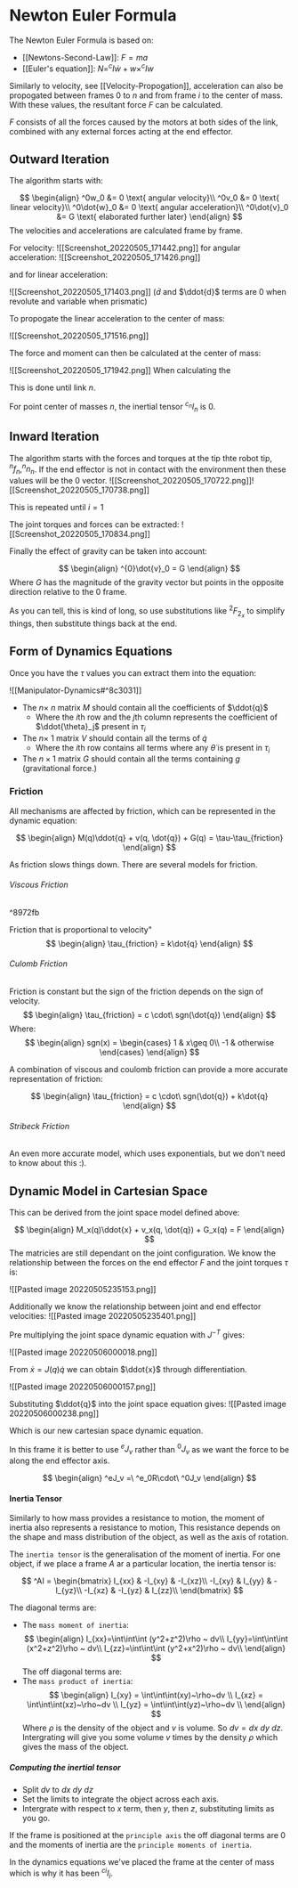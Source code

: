 # Newton Euler Formula
The Newton Euler Formula is based on:
*  [[Newtons-Second-Law]]: $F=ma$
* [[Euler's equation]]: $N = ^cI\dot{w}+w\times ^cIw$ 

Similarly to velocity, see [[Velocity-Propogation]], acceleration can also be propogated between frames $0$ to $n$ and from frame $i$ to the center of mass. With these values, the resultant force $F$ can be calculated.

$F$ consists of all the forces caused by the motors at both sides of the link, combined with any external forces acting at the end effector.

## Outward Iteration 
The algorithm starts with:

$$
\begin{align}
^0w_0 &= 0 \text{ angular velocity}\\
^0v_0 &= 0 \text{ linear velocity}\\
^0\dot{w}_0 &= 0 \text{ angular acceleration}\\
^0\dot{v}_0 &= G \text{ elaborated further later}
\end{align}
$$
The velocities and accelerations are calculated frame by frame.

For velocity:
![[Screenshot_20220505_171442.png]]
for angular acceleration:
![[Screenshot_20220505_171426.png]]

and for linear acceleration:

![[Screenshot_20220505_171403.png]]
($\dot{d}$ and $\ddot{d}$  terms are 0 when revolute and variable when prismatic)

To propogate the linear acceleration to the center of mass:

![[Screenshot_20220505_171516.png]]

The force and moment can then be calculated at the center of mass:

![[Screenshot_20220505_171942.png]]
When calculating the

This is done until link $n$.

For point center of masses $n$, the inertial tensor $^{c_{n}}I_n$ is 0.

## Inward Iteration
The algorithm starts with the forces and torques at the tip thte robot tip, $^nf_n, ^nn_n$. If the end effector is not in contact with the environment then these values will be the 0 vector. 
![[Screenshot_20220505_170722.png]]![[Screenshot_20220505_170738.png]]

This is repeated until $i=1$

The joint torques and forces can be extracted:
![[Screenshot_20220505_170834.png]]

Finally the effect of gravity can be taken into account:

$$
\begin{align}
^{0}\dot{v}_0 = G
\end{align}
$$
Where $G$ has the magnitude of the gravity vector but points in the opposite direction relative to the 0 frame.

As you can tell, this is kind of long, so use substitutions like $^2F_{2_x}$ to simplify things, then substitute things back at the end.

## Form of Dynamics Equations
Once you have the $\tau$ values you can extract them into the equation:

![[Manipulator-Dynamics#^8c3031]]

* The $n \times\ n$ matrix $M$  should contain all the coefficients of $\ddot{q}$ 
	* Where the $i$th row and the $j$th column represents the coefficient of $\ddot{\theta}_j$ present in $\tau_i$  
* The $n\times\ 1$ matrix $V$ should contain all the terms of $\dot{q}$
	* Where the $i$th row contains all terms where any $\dot{\theta}$ is present in $\tau_i$  
* The $n\times 1$ matrix $G$ should contain all the terms containing $g$ (gravitational force.)

### Friction
All mechanisms are affected by friction, which can be represented in the dynamic equation:

$$
\begin{align}
M(q)\ddot{q} + v(q, \dot{q}) + G(q) = \tau-\tau_{friction}
\end{align}
$$

As friction slows things down. There are several models for friction.

###### Viscous Friction

^8972fb

Friction that is proportional to velocity"
$$
\begin{align}
\tau_{friction} = k\dot{q}
\end{align}
$$

###### Culomb Friction
Friction is constant but the sign of the friction depends on the sign of velocity.
$$
\begin{align}
\tau_{friction} = c \cdot\ sgn(\dot{q})
\end{align}
$$
Where:
$$
\begin{align}
sgn(x) = \begin{cases}
1 & x\geq 0\\
-1 & otherwise
\end{cases}
\end{align}
$$

A combination of viscous and coulomb friction can provide a more accurate representation of friction:

$$
\begin{align}
\tau_{friction} = c \cdot\ sgn(\dot{q}) + k\dot{q}
\end{align}
$$

###### Stribeck Friction
An even more accurate model, which uses exponentials, but we don't need to know about this :).


## Dynamic Model in Cartesian Space
This can be derived from the joint space model defined above:

$$
\begin{align}
M_x(q)\ddot{x} + v_x(q, \dot{q}) + G_x(q) = F
\end{align}
$$
The matricies are still dependant on the joint configuration.
We know the relationship between the forces on the end effector $F$ and the joint torques $\tau$ is:

![[Pasted image 20220505235153.png]]

Additionally we know the relationship between joint and end effector velocities:
![[Pasted image 20220505235401.png]]

Pre multiplying the joint space dynamic equation with $J^{-T}$ gives:

![[Pasted image 20220506000018.png]]

From $\dot{x} = J(q)\dot{q}$ we can obtain $\ddot{x}$ through differentiation. 

![[Pasted image 20220506000157.png]]

Substituting $\ddot{q}$ into the joint space equation gives:
![[Pasted image 20220506000238.png]]

Which is our new cartesian space dynamic equation.

In this frame it is better to use $^eJ_v$ rather than $^0J_v$ as we want the force to be along the end effector axis.

$$
\begin{align}
^eJ_v =\ ^e_0R\cdot\ ^0J_v
\end{align}
$$

#### Inertia Tensor
Similarly to how mass provides a resistance to motion, the moment of inertia also represents a resistance to motion, This resistance depends on the shape and mass distribution of the object, as well as the axis of rotation.

The `inertia tensor` is the generalisation of the moment of inertia. 
For one object, if we place a frame $A$ ar a particular location, the inertia tensor is:

$$
^AI = \begin{bmatrix}
I_{xx} & -I_{xy} & -I_{xz}\\
-I_{xy} & I_{yy} & -I_{yz}\\
-I_{xz} & -I_{yz} & I_{zz}\\
\end{bmatrix}
$$

The diagonal terms are:
* The `mass moment of inertia`:
$$
\begin{align}
I_{xx}=\int\int\int (y^2+z^2)\rho ~ dv\\
I_{yy}=\int\int\int (x^2+z^2)\rho ~ dv\\
I_{zz}=\int\int\int (y^2+x^2)\rho ~ dv\\
\end{align}
$$
The off diagonal terms are:
* The `mass product of inertia`:
$$
\begin{align}
I_{xy} = \int\int\int(xy)~\rho~dv \\
I_{xz} = \int\int\int(xz)~\rho~dv \\
I_{yz} = \int\int\int(yz)~\rho~dv \\
\end{align}
$$
Where $\rho$ is the density of the object and $v$ is volume. So $dv=dx~dy~dz$. Intergrating will give you some volume $v$ times by the density $\rho$ which gives the mass of the object. 

##### Computing the inertial tensor
* Split $dv$ to $dx~dy~dz$
* Set the limits to integrate the object across each axis. 
* Intergrate with respect to $x$ term, then $y$, then $z$, substituting limits as you go.

If the frame is positioned at the `principle axis` the off diagonal terms are 0 and the moments of inertia are the `principle moments of inertia`.

In the dynamics equations we've placed the frame at the center of mass which is why it has been $^{ci}I_i$. 
